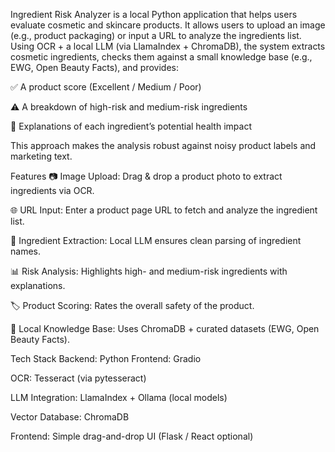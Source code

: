 Ingredient Risk Analyzer is a local Python application that helps users evaluate cosmetic and skincare products.
It allows users to upload an image (e.g., product packaging) or input a URL to analyze the ingredients list.
Using OCR + a local LLM (via LlamaIndex + ChromaDB), the system extracts cosmetic ingredients, checks them against a small knowledge base (e.g., EWG, Open Beauty Facts), and provides:

✅ A product score (Excellent / Medium / Poor)

⚠️ A breakdown of high-risk and medium-risk ingredients

📖 Explanations of each ingredient’s potential health impact

This approach makes the analysis robust against noisy product labels and marketing text.

Features
📷 Image Upload: Drag & drop a product photo to extract ingredients via OCR.

🌐 URL Input: Enter a product page URL to fetch and analyze the ingredient list.

🧠 Ingredient Extraction: Local LLM ensures clean parsing of ingredient names.

📊 Risk Analysis: Highlights high- and medium-risk ingredients with explanations.

🏷 Product Scoring: Rates the overall safety of the product.

💾 Local Knowledge Base: Uses ChromaDB + curated datasets (EWG, Open Beauty Facts).

Tech Stack
Backend: Python 
Frontend: Gradio

OCR: Tesseract (via pytesseract)

LLM Integration: LlamaIndex + Ollama (local models)

Vector Database: ChromaDB

Frontend: Simple drag-and-drop UI (Flask / React optional)

